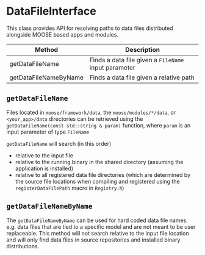 # DataFileInterface

This class provides API for resolving paths to data files distributed alongside
MOOSE based apps and modules.

| Method | Description |
| - | - |
getDataFileName | Finds a data file given a `FileName` input parameter
getDataFileNameByName | Finds a data file given a relative path

## `getDataFileName`

Files located in `moose/framework/data`, the `moose/modules/*/data`, or
`<your_app>/data` directories can be retrieved using the `getDataFileName(const
std::string & param)` function, where `param` is an input parameter of type
`FileName`

`getDataFileName` will search (in this order)

- relative to the input file
- relative to the running binary in the shared directory (assuming the application is installed)
- relative to all registered data file directories (which are determined by the source file locations when compiling and registered using the `registerDataFilePath` macro in `Registry.h`)

## `getDataFileNameByName`

The `getDataFileNameByName` can be used for hard coded data file names. e.g.
data files that are tied to a specific model and are not meant to be user
replaceable. This method will not search relative to the input file location and
will only find data files in source repositories and installed binary
distributions.
